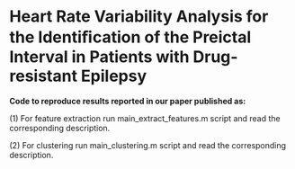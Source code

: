 # Heart Rate Variability Analysis for the Identiﬁcation of the Preictal Interval in Patients with Drug-resistant Epilepsy

__Code to reproduce results reported in our paper published as:__



(1) For feature extraction run main_extract_features.m script and read the corresponding description.

(2) For clustering run main_clustering.m script and read the corresponding description.
